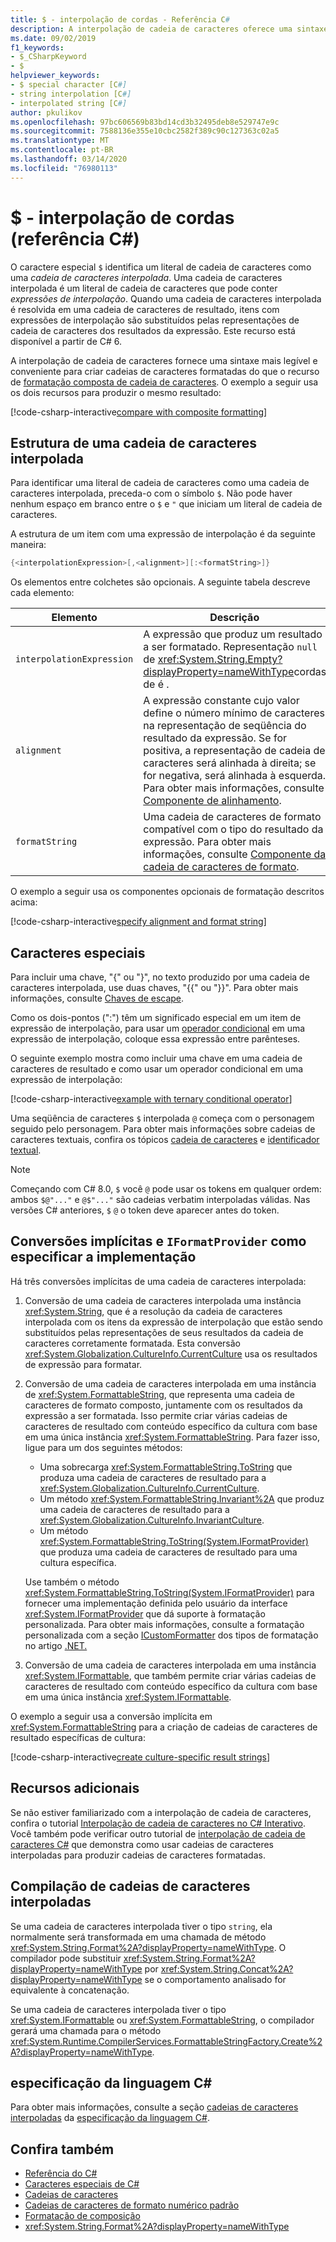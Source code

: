 ```yaml
---
title: $ - interpolação de cordas - Referência C#
description: A interpolação de cadeia de caracteres oferece uma sintaxe mais legível e conveniente para formatar a saída de cadeia de caracteres de formatação do que a tradicional formatação composta da cadeia de caracteres.
ms.date: 09/02/2019
f1_keywords:
- $_CSharpKeyword
- $
helpviewer_keywords:
- $ special character [C#]
- string interpolation [C#]
- interpolated string [C#]
author: pkulikov
ms.openlocfilehash: 97bc606569b83bd14cd3b32495deb8e529747e9c
ms.sourcegitcommit: 7588136e355e10cbc2582f389c90c127363c02a5
ms.translationtype: MT
ms.contentlocale: pt-BR
ms.lasthandoff: 03/14/2020
ms.locfileid: "76980113"
---
```

# <a name="---string-interpolation-c-reference"></a>$ - interpolação de cordas (referência C#)

O caractere especial `$` identifica um literal de cadeia de caracteres como uma *cadeia de caracteres interpolada*. Uma cadeia de caracteres interpolada é um literal de cadeia de caracteres que pode conter *expressões de interpolação*. Quando uma cadeia de caracteres interpolada é resolvida em uma cadeia de caracteres de resultado, itens com expressões de interpolação são substituídos pelas representações de cadeia de caracteres dos resultados da expressão. Este recurso está disponível a partir de C# 6.

A interpolação de cadeia de caracteres fornece uma sintaxe mais legível e conveniente para criar cadeias de caracteres formatadas do que o recurso de [formatação composta de cadeia de caracteres](../../../standard/base-types/composite-formatting.md). O exemplo a seguir usa os dois recursos para produzir o mesmo resultado:

[!code-csharp-interactive[compare with composite formatting](~/samples/snippets/csharp/language-reference/tokens/string-interpolation.cs#1)]

## <a name="structure-of-an-interpolated-string"></a>Estrutura de uma cadeia de caracteres interpolada

Para identificar uma literal de cadeia de caracteres como uma cadeia de caracteres interpolada, preceda-o com o símbolo `$`. Não pode haver nenhum espaço em branco entre o `$` e `"` que iniciam um literal de cadeia de caracteres.

A estrutura de um item com uma expressão de interpolação é da seguinte maneira:

```csharp
{<interpolationExpression>[,<alignment>][:<formatString>]}
```

Os elementos entre colchetes são opcionais. A seguinte tabela descreve cada elemento:

|Elemento|Descrição|
|-------------|-----------------|
|`interpolationExpression`|A expressão que produz um resultado a ser formatado. Representação `null` de <xref:System.String.Empty?displayProperty=nameWithType>cordas de é .|
|`alignment`|A expressão constante cujo valor define o número mínimo de caracteres na representação de seqüência do resultado da expressão. Se for positiva, a representação de cadeia de caracteres será alinhada à direita; se for negativa, será alinhada à esquerda. Para obter mais informações, consulte [Componente de alinhamento](../../../standard/base-types/composite-formatting.md#alignment-component).|
|`formatString`|Uma cadeia de caracteres de formato compatível com o tipo do resultado da expressão. Para obter mais informações, consulte [Componente da cadeia de caracteres de formato](../../../standard/base-types/composite-formatting.md#format-string-component).|

O exemplo a seguir usa os componentes opcionais de formatação descritos acima:

[!code-csharp-interactive[specify alignment and format string](~/samples/snippets/csharp/language-reference/tokens/string-interpolation.cs#2)]

## <a name="special-characters"></a>Caracteres especiais

Para incluir uma chave, "{" ou "}", no texto produzido por uma cadeia de caracteres interpolada, use duas chaves, "{{" ou "}}". Para obter mais informações, consulte [Chaves de escape](../../../standard/base-types/composite-formatting.md#escaping-braces).

Como os dois-pontos (":") têm um significado especial em um item de expressão de interpolação, para usar um [operador condicional](../operators/conditional-operator.md) em uma expressão de interpolação, coloque essa expressão entre parênteses.

O seguinte exemplo mostra como incluir uma chave em uma cadeia de caracteres de resultado e como usar um operador condicional em uma expressão de interpolação:

[!code-csharp-interactive[example with ternary conditional operator](~/samples/snippets/csharp/language-reference/tokens/string-interpolation.cs#3)]

Uma seqüência de caracteres `$` interpolada `@` começa com o personagem seguido pelo personagem. Para obter mais informações sobre cadeias de caracteres textuais, confira os tópicos [cadeia de caracteres](../builtin-types/reference-types.md) e [identificador textual](verbatim.md).

> [!NOTE]
> Começando com C# 8.0, `$` você `@` pode usar os tokens em qualquer ordem: ambos `$@"..."` e `@$"..."` são cadeias verbatim interpoladas válidas. Nas versões C# anteriores, `$` `@` o token deve aparecer antes do token.

## <a name="implicit-conversions-and-how-to-specify-iformatprovider-implementation"></a>Conversões implícitas e `IFormatProvider` como especificar a implementação

Há três conversões implícitas de uma cadeia de caracteres interpolada:

1. Conversão de uma cadeia de caracteres interpolada uma instância <xref:System.String>, que é a resolução da cadeia de caracteres interpolada com os itens da expressão de interpolação que estão sendo substituídos pelas representações de seus resultados da cadeia de caracteres corretamente formatada. Esta conversão <xref:System.Globalization.CultureInfo.CurrentCulture> usa os resultados de expressão para formatar.

1. Conversão de uma cadeia de caracteres interpolada em uma instância de <xref:System.FormattableString>, que representa uma cadeia de caracteres de formato composto, juntamente com os resultados da expressão a ser formatada. Isso permite criar várias cadeias de caracteres de resultado com conteúdo específico da cultura com base em uma única instância <xref:System.FormattableString>. Para fazer isso, ligue para um dos seguintes métodos:

      - Uma sobrecarga <xref:System.FormattableString.ToString> que produza uma cadeia de caracteres de resultado para a <xref:System.Globalization.CultureInfo.CurrentCulture>.
      - Um método <xref:System.FormattableString.Invariant%2A> que produz uma cadeia de caracteres de resultado para a <xref:System.Globalization.CultureInfo.InvariantCulture>.
      - Um método <xref:System.FormattableString.ToString(System.IFormatProvider)> que produza uma cadeia de caracteres de resultado para uma cultura específica.

    Use também o método <xref:System.FormattableString.ToString(System.IFormatProvider)> para fornecer uma implementação definida pelo usuário da interface <xref:System.IFormatProvider> que dá suporte à formatação personalizada. Para obter mais informações, consulte a formatação personalizada com a seção [ICustomFormatter](../../../standard/base-types/formatting-types.md#custom-formatting-with-icustomformatter) dos tipos de formatação no artigo [.NET.](../../../standard/base-types/formatting-types.md)

1. Conversão de uma cadeia de caracteres interpolada em uma instância <xref:System.IFormattable>, que também permite criar várias cadeias de caracteres de resultado com conteúdo específico da cultura com base em uma única instância <xref:System.IFormattable>.

O exemplo a seguir usa a conversão implícita em <xref:System.FormattableString> para a criação de cadeias de caracteres de resultado específicas de cultura:

[!code-csharp-interactive[create culture-specific result strings](~/samples/snippets/csharp/language-reference/tokens/string-interpolation.cs#4)]

## <a name="additional-resources"></a>Recursos adicionais

Se não estiver familiarizado com a interpolação de cadeia de caracteres, confira o tutorial [Interpolação de cadeia de caracteres no C# Interativo](../../tutorials/exploration/interpolated-strings.yml). Você também pode verificar outro tutorial de [interpolação de cadeia de caracteres C#](../../tutorials/string-interpolation.md) que demonstra como usar cadeias de caracteres interpoladas para produzir cadeias de caracteres formatadas.

## <a name="compilation-of-interpolated-strings"></a>Compilação de cadeias de caracteres interpoladas

Se uma cadeia de caracteres interpolada tiver o tipo `string`, ela normalmente será transformada em uma chamada de método <xref:System.String.Format%2A?displayProperty=nameWithType>. O compilador pode substituir <xref:System.String.Format%2A?displayProperty=nameWithType> por <xref:System.String.Concat%2A?displayProperty=nameWithType> se o comportamento analisado for equivalente à concatenação.

Se uma cadeia de caracteres interpolada tiver o tipo <xref:System.IFormattable> ou <xref:System.FormattableString>, o compilador gerará uma chamada para o método <xref:System.Runtime.CompilerServices.FormattableStringFactory.Create%2A?displayProperty=nameWithType>.

## <a name="c-language-specification"></a>especificação da linguagem C#

Para obter mais informações, consulte a seção [cadeias de caracteres interpoladas](~/_csharplang/spec/expressions.md#interpolated-strings) da [especificação da linguagem C#](~/_csharplang/spec/introduction.md).

## <a name="see-also"></a>Confira também

- [Referência do C#](../index.md)
- [Caracteres especiais de C#](index.md)
- [Cadeias de caracteres](../../programming-guide/strings/index.md)
- [Cadeias de caracteres de formato numérico padrão](../../../standard/base-types/standard-numeric-format-strings.md)
- [Formatação de composição](../../../standard/base-types/composite-formatting.md)
- <xref:System.String.Format%2A?displayProperty=nameWithType>
